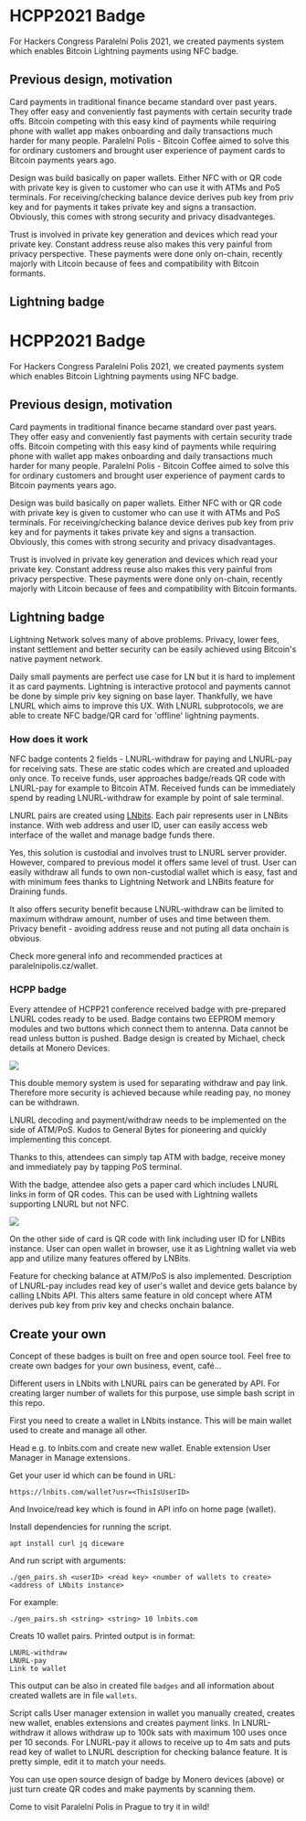 # HCPP2021 Badge

For Hackers Congress Paralelní Polis 2021, we created payments system which enables Bitcoin Lightning payments using NFC badge. 

## Previous design, motivation

Card payments in traditional finance became standard over past years. They offer easy and conveniently fast payments with certain security trade offs. Bitcoin competing with this easy kind of payments while requiring phone with wallet app makes onboarding and daily transactions much harder for many people. Paralelní Polis - Bitcoin Coffee aimed to solve this for ordinary customers and brought user experience of payment cards to Bitcoin payments years ago. 

Design was build basically on paper wallets. Either NFC with or QR code with private key is given to customer who can use it with ATMs and PoS terminals. For receiving/checking balance device derives pub key from priv key and for payments it takes private key and signs a transaction. Obviously, this comes with strong security and privacy disadvanteges. 

Trust is involved in private key generation and devices which read your private key. Constant address reuse also makes this very painful from privacy perspective. These payments were done only on-chain, recently majorly with Litcoin because of fees and compatibility with Bitcoin formants. 

## Lightning badge
# HCPP2021 Badge

For Hackers Congress Paralelní Polis 2021, we created payments system which enables Bitcoin Lightning payments using NFC badge. 

## Previous design, motivation

Card payments in traditional finance became standard over past years. They offer easy and conveniently fast payments with certain security trade offs. Bitcoin competing with this easy kind of payments while requiring phone with wallet app makes onboarding and daily transactions much harder for many people. Paralelní Polis - Bitcoin Coffee aimed to solve this for ordinary customers and brought user experience of payment cards to Bitcoin payments years ago. 

Design was build basically on paper wallets. Either NFC with or QR code with private key is given to customer who can use it with ATMs and PoS terminals. For receiving/checking balance device derives pub key from priv key and for payments it takes private key and signs a transaction. Obviously, this comes with strong security and privacy disadvantages. 

Trust is involved in private key generation and devices which read your private key. Constant address reuse also makes this very painful from privacy perspective. These payments were done only on-chain, recently majorly with Litcoin because of fees and compatibility with Bitcoin formants. 

## Lightning badge

Lightning Network solves many of above problems. Privacy, lower fees, instant settlement and better security can be easily achieved using Bitcoin's native payment network. 

Daily small payments are perfect use case for LN but it is hard to implement it as card payments. Lightning is interactive protocol and payments cannot be done by simple priv key signing on base layer. Thankfully, we have LNURL which aims to improve this UX. With LNURL subprotocols, we are able to create NFC badge/QR card for 'offline' lightning payments. 

### How does it work

NFC badge contents 2 fields - LNURL-withdraw for paying and LNURL-pay for receiving sats. These are static codes which are created and uploaded only once. To receive funds, user approaches badge/reads QR code with LNURL-pay for example to Bitcoin ATM. Received funds can be immediately spend by reading LNURL-withdraw for example by point of sale terminal. 

LNURL pairs are created using [LNbits](https://github.com/lnbits/lnbits). Each pair represents user in LNBits instance. With web address and user ID, user can easily access web interface of the wallet and manage badge funds there.

Yes, this solution is custodial and involves trust to LNURL server provider. However, compared to previous model it offers same level of trust. User can easily withdraw all funds to own non-custodial wallet which is easy, fast and with minimum fees thanks to Lightning Network and LNBits feature for Draining funds.

It also offers security benefit because LNURL-withdraw can be limited to maximum withdraw amount, number of uses and time between them. Privacy benefit - avoiding address reuse and not puting all data onchain is obvious.    

Check more general info and recommended practices at paralelnipolis.cz/wallet.

### HCPP badge

Every attendee of HCPP21 conference received badge with pre-prepared LNURL codes ready to be used. Badge contains two EEPROM memory modules and two buttons which connect them to antenna. Data cannot be read unless button is pushed. Badge design is created by Michael, check details at Monero Devices. 

![](/badge.jpeg)

This double memory system is used for separating withdraw and pay link. Therefore more security is achieved because while reading pay, no money can be withdrawn. 

LNURL decoding and payment/withdraw needs to be implemented on the side of ATM/PoS. Kudos to General Bytes for pioneering and quickly implementing this concept.

Thanks to this, attendees can simply tap ATM with badge, receive money and immediately pay by tapping PoS terminal. 

With the badge, attendee also gets a paper card which includes LNURL links in form of QR codes. This can be used with Lightning wallets supporting LNURL but not NFC. 

![](cards.jpeg)

On the other side of card is QR code with link including user ID for LNBits instance. User can open wallet in browser, use it as Lightning wallet via web app and utilize many features offered by LNBits. 

Feature for checking balance at ATM/PoS is also implemented. Description of LNURL-pay includes read key of user's wallet and device gets balance by calling LNbits API. This alters same feature in old concept where ATM derives pub key from priv key and checks onchain balance.  

## Create your own 

Concept of these badges is built on free and open source tool. Feel free to create own badges for your own business, event, café...

Different users in LNbits with LNURL pairs can be generated by API. For creating larger number of wallets for this purpose, use simple bash script in this repo. 

First you need to create a wallet in LNbits instance. This will be main wallet used to create and manage all other. 

Head e.g. to lnbits.com and create new wallet. Enable extension User Manager in Manage extensions. 

Get your user id which can be found in URL:

```
https://lnbits.com/wallet?usr=<ThisIsUserID>
```

And Invoice/read key which is found in API info on home page (wallet). 

Install dependencies for running the script.

```
apt install curl jq diceware
```

And run script with arguments:

```
./gen_pairs.sh <userID> <read key> <number of wallets to create> <address of LNbits instance>
```

For example:

```
./gen_pairs.sh <string> <string> 10 lnbits.com
```

Creats 10 wallet pairs. Printed output is in format:

```
LNURL-withdraw
LNURL-pay
Link to wallet
```

This output can be also in created file `badges` and all information about created wallets are in file `wallets`. 

Script calls User manager extension in wallet you manually created, creates new wallet, enables extensions and creates payment links. In LNURL-withdraw it allows withdraw up to 100k sats with maximum 100 uses once per 10 seconds. For LNURL-pay it allows to receive up to 4m sats and puts read key of wallet to LNURL description for checking balance feature. 
It is pretty simple, edit it to match your needs. 

You can use open source design of badge by Monero devices (above) or just turn create QR codes and make payments by scanning them. 

Come to visit Paralelní Polis in Prague to try it in wild! 

